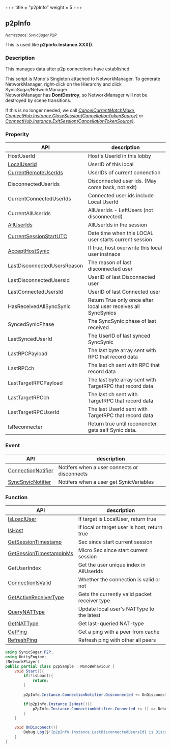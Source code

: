 +++
title = "p2pInfo"
weight = 5
+++

## p2pInfo
<small>*Namespace: SynicSugar.P2P*</small>

This is used like **p2pinfo.Instance.XXX()**.


### Description
This manages data after p2p connections have established.<br>

This script is Mono's Singleton attached to NetworkManager. To generate NetworkManager, right-click on the Hierarchy and click SynicSugar/NetworkManager<br>
NetworkManager has **DontDestroy**, so NetworkManager will not be destroyed by scene transitions. <br>

If this is no longer needed, we call *[CancelCurrentMatchMake](../../SynicSugar.MatchMake/MatchMakeManager/cancelcurrentmatchmake)*, *[ConnectHub.Instance.CloseSession(CancellationTokenSource)](../../SynicSugar.P2P/ConnectHub/exitsession)* or *[ConnectHub.Instance.ExitSession(CancellationTokenSource)](../../SynicSugar.P2P/ConnectHub/exitsession)*.


### Properity
| API | description |
|---|---|
| HostUserId | Host's UserId in this lobby |
| [LocalUserId](../p2pInfo/localuserid) | UserID of this local |
| [CurrentRemoteUserIds](../p2pInfo/currentremoteuserids) | UserIDs of current conenction |
| DisconnectedUserIds | Disconnected user ids. (May come back, not exit) |
| CurrentConnectedUserIds | Connected user ids include Local UserId |
| CurrentAllUserIds | AllUserIds - LeftUsers (not disconnected) |
| [AllUserIds](../p2pInfo/alluserids) | AllUserIds in the session |
| [CurrentSessionStartUTC](../p2pInfo/currentsessionstartutc) | Date time when this LOCAL user starts current session |
| [AcceptHostSynic](../p2pInfo/accepthostsynic) | If true, host overwrite this local user instnace |
| LastDisconnectedUsersReason | The reason of last disconnected user |
| LastDisconnectedUsersId | UserID of last Disconnected user |
| LastConnectedUsersId | UserID of last Connected user |
| HasReceivedAllSyncSynic | Return True only once after local user receives all SyncSynics |
| SyncedSynicPhase | The SyncSynic phase of last received |
| LastSyncedUserId | The UserID of last synced SyncSynic |
| LastRPCPayload | The last byte array sent with RPC that record data |
| LastRPCch | The last ch sent with RPC that record data |
| LastTargetRPCPayload | The last byte array sent with TargetRPC that record data |
| LastTargetRPCch | The last ch sent with TargetRPC that record data |
| LastTargetRPCUserId | The last UserId sent with TargetRPC that record data |
| IsReconnecter | Return true until reconencter gets self Synic data. |

### Event
| API | description |
|---|---|
| [ConnectionNotifier](../p2pInfo/connectionnotifier) | Notifers when a user connects or disconnects |
| [SyncSnyicNotifier](../p2pInfo/syncsnyicnotifier) | Notifers when a user get SynicVariables |

### Function
| API | description |
|---|---|
| [IsLoaclUser](../p2pInfo/isloacluser) | If target is LocalUser, return true |
| [IsHost](../p2pInfo/ishost) | If local or target user is host, return true |
| [GetSessionTimestamp](../p2pInfo/currentsessionstartutc) | Sec since start current session |
| [GetSessionTimestampInMs](../p2pInfo/currentsessionstartutc) | Micro Sec since start current session |
| GetUserIndex | Get the user unique index in AllUserIds |
| [ConnectionIsValid](../p2pInfo/connectionisvalid) | Whether the connection is valid or not |
| [GetActiveReceiverType](../p2pInfo/getactivereceivertype) | Gets the currently valid packet receiver type |
| [QueryNATType](../p2pInfo/querynattype) | Update local user's NATType to the latest |
| [GetNATType](../p2pInfo/getnattype) | Get last-queried NAT-type |
| [GetPing](../p2pInfo/getping) | Get a ping with a peer from cache |
| [RefreshPing](../p2pInfo/refreshping) | Refresh ping with other all peers |



```cs
using SynicSugar.P2P;
using UnityEngine;
[NetworkPlayer]
public partial class p2pSample : MonoBehaviour {
    void Start(){
        if(!isLoacl){
            return;
        }
        
        p2pInfo.Instance.ConnectionNotifier.Disconnected += OnDisconect;

        if(p2pInfo.Instance.IsHost()){
            p2pInfo.Instance.ConnectionNotifier.Connected += () => Debug.Log($"{p2pConfig.Instance.LastConnectedUsersId} Join");
        }
    }

    void OnDisconect(){
        Debug.Log($"{p2pInfo.Instance.LastDisconnectedUsersId} is Disconnected / {p2pInfo.Instance.ClosedReason}");
    }
}
```